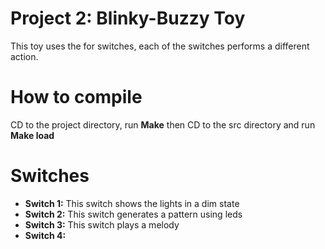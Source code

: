 # Project 2: Blinky-Buzzy Toy

This toy uses the for switches, each of the switches performs a different action.

# How to compile

CD to the project directory, run **Make** then CD to the src directory and run **Make load**

# Switches

- **Switch 1:** This switch shows the lights in a dim state
- **Switch 2:** This switch generates a pattern using leds
- **Switch 3:** This switch plays a melody
- **Switch 4:**
